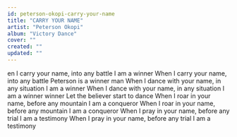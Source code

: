 ```yaml
---
id: peterson-okopi-carry-your-name
title: "CARRY YOUR NAME"
artist: "Peterson Okopi"
album: "Victory Dance"
cover: ""
created: ""
updated: ""
---
```


en I carry your name, into any battle
I am a winner
When I carry your name, into any battle
Peterson is a winner man
When I dance with your name, in any situation
I am a winner
When I dance with your name, in any situation
I am a winner  winner
Let the believer start to dance
When I roar in your name, before any mountain
I am a conqueror
When I roar in your name, before any mountain
I am a conqueror
When I pray in your name, before any trial
I am a testimony
When I pray in your name, before any trial
I am a testimony